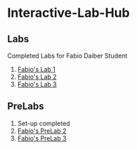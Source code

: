 # Interactive-Lab-Hub


## Labs 

Completed Labs for Fabio Daiber Student

1. [Fabio's Lab 1](//github.com/fpdaiber/IDD_Lab1/)
2. [Fabio's Lab 2](//github.com/fpdaiber/IDD_Lab2/)
3. [Fabio's Lab 3](//github.com/fpdaiber/IDD-Fa19-Lab3)

## PreLabs

1. Set-up completed
2. [Fabio's PreLab 2](//github.com/fpdaiber/IDD_PreLab2/)
3. [Fabio's PreLab 3](//github.com/fpdaiber/IDD_PreLab3/)

